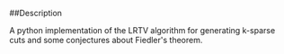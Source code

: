 ##Description

A python implementation of the LRTV algorithm for generating k-sparse cuts and some conjectures 
about Fiedler's theorem.  

